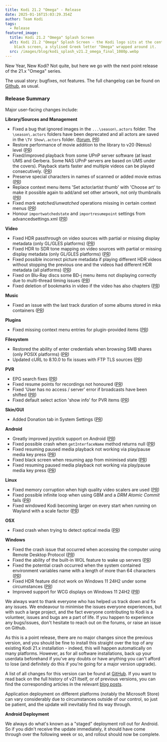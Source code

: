 ```yaml
---
title: Kodi 21.2 "Omega" - Release
date: 2025-01-16T15:03:29.354Z
author: Team Kodi
tags:
  - Release
featured_image:
  title: Kodi 21.2 "Omega" Splash Screen
  alt: Kodi 21.2 "Omega" Splash Screen - the Kodi logo sits at the centre of a
    black screen, a stylised Greek letter "Omega" wrapped around it.
  src: /images/blog/kodi_splash_v21.2_omega_final_1080p.webp
---
```

New Year, New Kodi? Not quite, but here we go with the next point release of the 21.x "Omega" series.

The usual story: bugfixes, not features. The full changelog can be found on [Github](https://github.com/xbmc/xbmc/compare/21.1-Omega...21.2-Omega), as usual.

### Release Summary

Major user-facing changes include:

**Library/Sources and Management**

- Fixed a bug that ignored images in the `...\season\.actors` folder. The `\season\.actors` folders have been deprecated and all actors are saved in the `\TV Show\.actors` folder. ([forum](https://forum.kodi.tv/showthread.php?tid=379965), [PR](https://github.com/xbmc/xbmc/pull/26154))
- Restore performance of movie addition to the library to v20 (Nexus) level ([PR](https://github.com/xbmc/xbmc/pull/25884))
 - Fixed/improved playback from some UPnP server software (at least UMS and Gerbera. Some NAS UPnP servers are based on UMS under the covers). Playback starts faster and multiple videos can be played consecutively. ([PR](https://github.com/xbmc/xbmc/pull/25830))  
- Preserve special characters in names of scanned or added movie extras ([PR](https://github.com/xbmc/xbmc/pull/25970))
- Replace context menu items 'Set actor/artist thumb' with 'Choose art' to make it possible again to add/and set other artwork, not only thumbnails ([PR](https://github.com/xbmc/xbmc/pull/25725)) 
- Fixed _mark watched/unwatched_ operations missing in certain context menus ([PR](url)) 
- Honour `importwatchedstate` and `importresumepoint` settings from advancedsettings.xml ([PR](https://github.com/xbmc/xbmc/pull/26177))

**Video**

- Fixed HDR passthrough on video sources with partial or missing display metadata (only GL/GLES platforms) ([PR](https://github.com/xbmc/xbmc/pull/26134))
- Fixed HDR to SDR tone mapping on video sources with partial or missing display metadata (only GL/GLES platforms) ([PR](https://github.com/xbmc/xbmc/pull/26144)) 
- Fixed possible incorrect picture metadata if playing different HDR videos without stopping the previous one and the videos had different HDR metadata (all platforms) ([PR](https://github.com/xbmc/xbmc/pull/26145)) 
- Fixed on Blu-Ray discs some BD-j menu items not displaying correctly due to multi-thread timing issues ([PR](https://github.com/xbmc/xbmc/pull/26267))
- Fixed deletion of bookmarks in video if the video has also chapters ([PR](https://github.com/xbmc/xbmc/pull/26078))


**Music**

- Fixed an issue with the last track duration of some albums stored in mka containers ([PR](https://github.com/xbmc/xbmc/pull/26282))  

**Plugins**

- Fixed missing context menu entries for plugin-provided items ([PR](url))

**Filesystem**

- Restored the ability of enter credentials when browsing SMB shares (only POSIX platforms) ([PR](https://github.com/xbmc/xbmc/pull/26179))
- Updated cURL to 8.10.0 to fix issues with FTP TLS sources ([PR](https://github.com/xbmc/xbmc/pull/25849))

**PVR**

- EPG search fixes ([PR](https://github.com/xbmc/xbmc/pull/25741)) 
- Fixed resume points for recordings not honoured ([PR](https://github.com/xbmc/xbmc/pull/25765)) 
- Fixed 'User has no access / server' error if broadcasts have been shifted ([PR](https://github.com/xbmc/xbmc/pull/25779)) 
- Fixed default select action 'show info' for PVR items ([PR](https://github.com/xbmc/xbmc/pull/26131)) 

**Skin/GUI**

- Added Donation tab in System Settings ([PR](https://github.com/xbmc/xbmc/pull/26094))

**Android**

- Greatly improved joystick support on Android ([PR](https://github.com/xbmc/xbmc/pull/25389)) 
- Fixed possible crash when `getInterfaceName` method returns null ([PR](https://github.com/xbmc/xbmc/pull/26151))
- Fixed resuming paused media playback not working via play/pause media key press ([PR](https://github.com/xbmc/xbmc/pull/25859)) 
- Fixed black screen when resuming app from minimised state ([PR](https://github.com/xbmc/xbmc/pull/26226))
- Fixed resuming paused media playback not working via play/pause media key press ([PR](https://github.com/xbmc/xbmc/pull/25859)) 

**Linux**

- Fixed memory corruption when high quality video scalers are used ([PR](https://github.com/xbmc/xbmc/pull/25093))
- Fixed possible infinite loop when using GBM and a _DRM Atomic Commit_ fails ([PR](https://github.com/xbmc/xbmc/pull/25588))
- Fixed windowed Kodi becoming larger on every start when running on Wayland with a scale factor ([PR](https://github.com/xbmc/xbmc/pull/25996))

**OSX**

- Fixed crash when trying to detect optical media ([PR](https://github.com/xbmc/xbmc/pull/25833))

**Windows**

- Fixed the crash issue that occurred when accessing the computer using Remote Desktop Protocol ([PR](https://github.com/xbmc/xbmc/pull/25660)) 
- Fixed the ability of the built-in WOL feature to wake up servers ([PR](https://github.com/xbmc/xbmc/pull/25707
))
- Fixed the potential crash occurred when the system contained environment variables name with a length of more than 64 characters ([PR](https://github.com/xbmc/xbmc/pull/25880)) 
- Fixed HDR feature did not work on Windows 11 24H2 under some circumstances ([PR](https://github.com/xbmc/xbmc/pull/26135)) 
- Improved support for WCG displays on Windows 11 24H2 ([PR](https://github.com/xbmc/xbmc/pull/26135)) 


We always want to thank everyone who has helped us track down and fix any issues. We endeavour to minimise the issues everyone experiences, but with such a large project, and the fact everyone contributing to Kodi is a volunteer, issues and bugs are a part of life. If you happen to experience any bugs/issues, don't hesitate to reach out on the forums, or raise an issue on Github.

As this is a point release, there are no major changes since the previous version, and you should be fine to install this straight over the top of any existing Kodi 21.x installation - indeed, this will happen automatically on many platforms. However, as for all software installations, back up your userdata beforehand if you've any doubts or have anything you can't afford to lose (and definitely do this if you're going for a major version upgrade).

A list of all changes for this version can be found at [GitHub](https://github.com/xbmc/xbmc/milestone/169?closed=1). If you want to read back on the full history of v21 itself, or of previous versions, you can find the corresponding articles in the relevant [blog posts](https://kodi.tv/blog/tag/release).

Application deployment on different platforms (notably the Microsoft Store) can vary considerably due to circumstances outside of our control, so just be patient, and the update will inevitably find its way through.

**Android Deployment**

We always do what's known as a "staged" deployment roll out for Android. So if you didn't  receive the update immediately, it should have come through over the following week or so, and rollout should now be complete. 